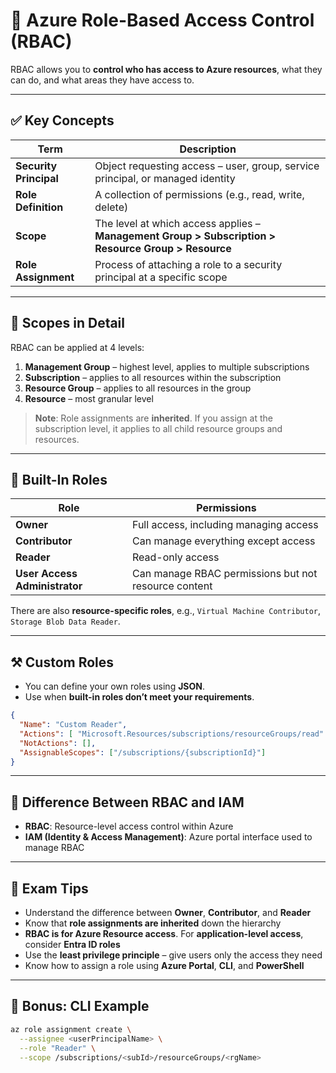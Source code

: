 # 🔐 Azure Role-Based Access Control (RBAC)

RBAC allows you to **control who has access to Azure resources**, what they can do, and what areas they have access to.

---

## ✅ Key Concepts

| Term               | Description |
|--------------------|-------------|
| **Security Principal** | Object requesting access – user, group, service principal, or managed identity |
| **Role Definition**    | A collection of permissions (e.g., read, write, delete) |
| **Scope**              | The level at which access applies – **Management Group > Subscription > Resource Group > Resource** |
| **Role Assignment**    | Process of attaching a role to a security principal at a specific scope |

---

## 🧭 Scopes in Detail

RBAC can be applied at 4 levels:
1. **Management Group** – highest level, applies to multiple subscriptions
2. **Subscription** – applies to all resources within the subscription
3. **Resource Group** – applies to all resources in the group
4. **Resource** – most granular level

> **Note**: Role assignments are **inherited**. If you assign at the subscription level, it applies to all child resource groups and resources.

---

## 👤 Built-In Roles

| Role                  | Permissions |
|------------------------|-------------|
| **Owner**              | Full access, including managing access |
| **Contributor**        | Can manage everything except access |
| **Reader**             | Read-only access |
| **User Access Administrator** | Can manage RBAC permissions but not resource content |

There are also **resource-specific roles**, e.g., `Virtual Machine Contributor`, `Storage Blob Data Reader`.

---

## ⚒️ Custom Roles

- You can define your own roles using **JSON**.
- Use when **built-in roles don’t meet your requirements**.

```json
{
  "Name": "Custom Reader",
  "Actions": [ "Microsoft.Resources/subscriptions/resourceGroups/read" ],
  "NotActions": [],
  "AssignableScopes": ["/subscriptions/{subscriptionId}"]
}
```

---

## 🔄 Difference Between RBAC and IAM

- **RBAC**: Resource-level access control within Azure  
- **IAM (Identity & Access Management)**: Azure portal interface used to manage RBAC

---

## 🧠 Exam Tips

- Understand the difference between **Owner**, **Contributor**, and **Reader**
- Know that **role assignments are inherited** down the hierarchy
- **RBAC is for Azure Resource access**. For **application-level access**, consider **Entra ID roles**
- Use the **least privilege principle** – give users only the access they need
- Know how to assign a role using **Azure Portal**, **CLI**, and **PowerShell**

---

## 🧪 Bonus: CLI Example

```bash
az role assignment create \
  --assignee <userPrincipalName> \
  --role "Reader" \
  --scope /subscriptions/<subId>/resourceGroups/<rgName>
```
